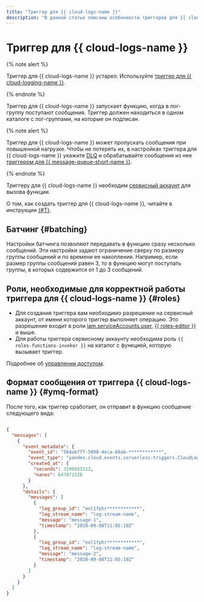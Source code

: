 ```yaml
---
title: "Триггер для {{ cloud-logs-name }}"
description: "В данной статье описаны особенности триггеров для {{ cloud-logs-name }}."
---
```


# Триггер для {{ cloud-logs-name }}

{% note alert %}

Триггер для {{ cloud-logs-name }} устарел. Используйте [триггер для {{ cloud-logging-name }}](./cloud-logging-trigger.md).

{% endnote %}

Триггер для {{ cloud-logs-name }} запускает функцию, когда в лог-группу поступают сообщения. Триггер должен находиться в одном каталоге с лог-группами, на которые он подписан.

{% note alert %}

Триггер для {{ cloud-logs-name }} может пропускать сообщения при повышенной нагрузке. Чтобы не потерять их, в настройках триггера для {{ cloud-logs-name }} укажите [DLQ](../dlq.md) и обрабатывайте сообщения из нее [триггером для {{ message-queue-short-name }}](ymq-trigger.md).

{% endnote %}

Триггеру для {{ cloud-logs-name }} необходим [сервисный аккаунт](../../../iam/concepts/users/service-accounts.md) для вызова функции.

О том, как создать триггер для {{ cloud-logs-name }}, читайте в инструкции [{#T}](../../operations/trigger/cloudlogs-trigger-create.md).

## Батчинг {#batching}

Настройки батчинга позволяют передавать в функцию сразу несколько сообщений. Эти настройки задают ограничение сверху по размеру группы сообщений и по времени ее накопления. Например, если размер группы сообщений равен 3, то в функцию могут поступать группы, в которых содержится от 1 до 3 сообщений.

## Роли, необходимые для корректной работы триггера для {{ cloud-logs-name }} {#roles}

- Для создания триггера вам необходимо разрешение на сервисный аккаунт, от имени которого триггер выполняет операцию. Это разрешение входит в роли [iam.serviceAccounts.user](../../../iam/concepts/access-control/roles.md#sa-user), [{{ roles-editor }}](../../../iam/concepts/access-control/roles.md#editor) и выше.
- Для работы триггера сервисному аккаунту необходима роль `{{ roles-functions-invoker }}` на каталог с функцией, которую вызывает триггер.

Подробнее об [управлении доступом](../../security/index.md).

## Формат сообщения от триггера {{ cloud-logs-name }} {#ymq-format}

После того, как триггер сработает, он отправит в функцию сообщение следующего вида: 

```json

{
  "messages": [
    {
      "event_metadata": {
        "event_id": "564ab7ff-5890-4eca-b8ab-************",
        "event_type": "yandex.cloud.events.serverless.triggers.CloudLogsMessageBatch",
        "created_at": {
          "seconds": 1599563113,
          "nanos": 647071528
        }
      },
      "details": {
        "messages": [
          {
            "log_group_id": "eol1fphr************",
            "log_stream_name": "log-stream-name",
            "message": "message-1",
            "timestamp": "2020-09-08T11:05:10Z"
          },
          {
            "log_group_id": "eol1fphr************",
            "log_stream_name": "log-stream-name",
            "message": "message-2",
            "timestamp": "2020-09-08T11:05:10Z"
          }
        ]
      }
    }
  ]
}
```
